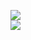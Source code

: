 [![](https://img.shields.io/badge/Made%20With-Github%20Spray-lightgrey.svg?style=for-the-badge&logo=github)](https://github.com/Annihil/github-spray#2655)  
[![](https://i.imgur.com/2DrTn0Z.gif)](https://github.com/Annihil/github-spray)